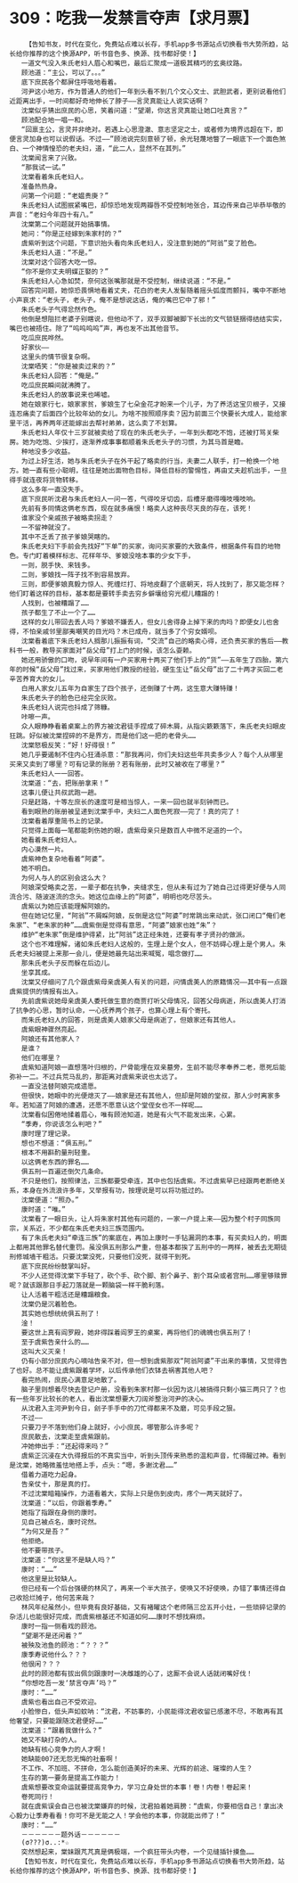 # 309：吃我一发禁言夺声【求月票】
        【告知书友，时代在变化，免费站点难以长存，手机app多书源站点切换看书大势所趋，站长给你推荐的这个换源APP，听书音色多、换源、找书都好使！】
       一道文气没入朱氏老妇人眉心和嘴巴，最后汇聚成一道极其精巧的玄奥纹路。
       顾池道：“主公，可以了。。。”
       底下庶民各个都屏住呼吸地看着。
       河尹这小地方，作为普通人的他们一年到头看不到几个文心文士、武胆武者，更别说看他们近距离出手，一时间都好奇地伸长了脖子——言灵真能让人说实话啊？
       沈棠似乎猜出庶民的心思，笑着问道：“望潮，你这言灵真能让她口吐真言？”
       顾池配合地一唱一和。
       “回禀主公，言灵并非绝对。若遇上心思澄澈、意志坚定之士，或者修为境界远超在下，即便言灵加身也可以说假话。不过——”顾池说完刻意顿了顿，余光轻蔑地瞥了一眼底下一个面色煞白、一个神情惶恐的老夫妇，道，“此二人，显然不在其列。”
       沈棠闻言来了兴致。
       “那我试一试。”
       沈棠看着朱氏老妇人。
       准备热热身。
       问第一个问题：“老媪贵庚？”
       朱氏老妇人试图抿紧嘴巴，却惊恐地发现两瓣唇不受控制地张合，耳边传来自己毕恭毕敬的声音：“老妇今年四十有八。”
       沈棠第二个问题就开始搞事情。
       她问：“你是正经嫁到朱家村的？”
       虞紫听到这个问题，下意识抬头看向朱氏老妇人，没注意到她的“阿翁”变了脸色。
       朱氏老妇人道：“不是。”
       沈棠对这个回答大吃一惊。
       “你不是你丈夫明媒正娶的？”
       朱氏老妇人心急如焚，奈何这张嘴那就是不受控制，继续说道：“不是。”
       回答完问题，她惊恐畏惧地看着丈夫，花白的老夫人发髻随着摇头弧度而颤抖，嘴中不断地小声哀求：“老头子，老头子，俺不是想说这话，俺的嘴巴它中了邪！”
       朱氏老头子气得忿然作色。
       他倒是想阻拦老婆子别瞎说，但他动不了，双手双脚被脚下长出的文气锁链捆得结结实实，嘴巴也被捂住。除了“呜呜呜呜”声，再也发不出其他音节。
       吃瓜庶民哗然。
       好家伙——
       这里头的情节很复杂啊。
       沈棠哂笑：“你是被卖过来的？”
       朱氏老妇人回答：“俺是。”
       吃瓜庶民瞬间就沸腾了。
       朱氏老妇人的故事说来也唏嘘。
       她在娘家行七，娘家家贫，爹娘生了七朵金花才盼来一个儿子，为了养活这宝贝根子，又接连忍痛卖了后面四个比较年幼的女儿。为啥不按照顺序卖？因为前面三个快要长大成人，能给家里干活，再养两年还能嫁出去帮衬弟弟，这么卖了不划算。
       朱氏老妇人年仅十三岁就被卖给了现在的朱氏老头子，一年到头都吃不饱，还被打骂关柴房。她为吃饱、少挨打，逐渐养成事事都顺着朱氏老头子的习惯，为其马首是瞻。
       种地没多少收益。
       为过上好生活，她与朱氏老头子在外干起了略卖的行当，夫妻二人联手，打一枪换一个地方。她一直有些小聪明，往往是她出面物色目标，降低目标的警惕性，再由丈夫趁机出手，一旦得手就连夜将货物转移。
       这么多年一直没失手。
       底下庶民听沈君与朱氏老妇人一问一答，气得咬牙切齿，后槽牙磨得嘎吱嘎吱响。
       先前有多同情这俩老东西，现在就多痛恨！略卖人这种丧尽天良的存在，该死！
       谁家没个亲戚孩子被略卖拐走？
       一不留神就没了。
       其中不乏丢了孩子爹娘哭瞎的。
       朱氏老夫妇下手前会先找好“下单”的买家，询问买家要的大致条件，根据条件有目的地物色。专门盯着模样标志、花样年华、爹娘没啥本事的少女下手，
       一则，脱手快、来钱多。
       二则，爹娘找一阵子找不到容易放弃。
       三则，即便爹娘真毅力惊人、死缠烂打、将地皮翻了个底朝天，将人找到了，那又能怎样？他们盯着这样的目标，基本都是要转手卖去穷乡僻壤给穷光棍儿糟蹋的！
       人找到，也被糟蹋了……
       孩子都生了不止一个了……
       这样的女儿带回去丢人吗？爹娘不嫌丢人，但女儿舍得身上掉下来的肉吗？即便女儿也舍得，不怕亲戚邻里鄙夷嘲笑的目光吗？木已成舟，就当多了个穷女婿呗。
       沈棠看着底下朱氏老妇人搁那儿振振有词，“交流”自己的略卖心得，还负责买家的售后——教科书一般，教导买家面对“岳父母”打上门的时候，该怎么耍赖。
       她还用骄傲的口吻，说早年间有一户买家用十两买了他们手上的“货”——五年生了四胎，第六年的时候“岳父母”找过来，买家用他们教授的经验，硬生生让“岳父母”出了二十两才买回二老辛苦养育大的女儿。
       白用人家女儿五年为自家生了四个孩子，还倒赚了十两，这生意大赚特赚！
       朱氏老头子的脸色已经完全灰败。
       朱氏老妇人说完也抖成了筛糠。
       咔嚓一声。
       众人眼睁睁看着桌案上的界方被沈君徒手捏成了碎木屑，从指尖簌簌落下，朱氏老夫妇眼皮狂跳。好似被沈棠捏碎的不是界方，而是他们这一把的老骨头……
       沈棠怒极反笑：“好！好得很！”
       她几乎要遏制不住内心狂涌杀意：“那我再问，你们夫妇这些年共卖多少人？每个人从哪里买来又卖到了哪里？可有记录的账册？若有账册，此时又被收在了哪里？”
       朱氏老妇人一一回答。
       沈棠道：“去，把账册拿来！”
       这事儿便让共叔武跑一趟。
       只是赶路，十等左庶长的速度可是相当惊人，一来一回也就半刻钟而已。
       看到眼熟的账册被呈递到沈棠手中，夫妇二人面色死寂——完了！真的完了！
       沈棠看着厚重简书上的记录。
       只觉得上面每一笔都能刺伤她的眼，虞紫母亲只是数百人中微不足道的一个。
       她看着朱氏老妇人。
       内心漠然一片。
       虞紫神色复杂地看着“阿婆”。
       她不明白。
       为何人与人的区别会这么大？
       阿娘深受略卖之苦，一辈子都在抗争，夹缝求生，但从未有过为了她自己过得更好便与人同流合污、随波逐流的念头。她这位血缘上的“阿婆”，明明也吃尽苦头。
       虞紫以为她应该能理解阿娘的。
       但在她记忆里，“阿翁”不屑睬阿娘，反倒是这位“阿婆”时常跳出来动武，张口闭口“俺们老朱家”、“老朱家的种”……虞紫倒是觉得有意思，“阿婆”娘家也姓“朱”？
       维护“老朱家”倒是维护得紧，比“阿翁”这正经朱姓，还要有孝子贤孙的做派。
       这个也不难理解，诸如朱氏老妇人这般的，生理上是个女人，但不妨碍心理上是个男人。朱氏老夫妇被提上来那一会儿，便是她最先站出来喊冤，唱念做打……
       那朱氏老头子反而躲在后边儿。
       坐享其成。
       沈棠又仔细问了几个跟虞紫母亲虞美人有关的问题，问情虞美人的原籍情况——其中有一点跟虞紫提供的情报有出入。
       先前虞紫说她母亲虞美人委托做生意的商贾打听父母情况，回答父母病逝，所以虞美人打消了抗争的心思，暂时认命，一心抚养两个孩子，也算心理上有个寄托。
       而朱氏老妇人的回答，则是虞美人娘家父母是病逝了，但娘家还有其他人。
       虞紫眼神骤然亮起。
       阿娘还有其他家人？
       是谁？
       他们在哪里？
       虞紫知道阿娘一直想落叶归根的，尸骨能埋在双亲墓旁，生前不能尽孝奉养二老，愿死后能弥补一二。不过兵荒马乱的，那距离对虞紫来说也太远了。
       一直没法替阿娘完成遗愿。
       但很快，她眼中的光便熄灭了——娘家是还有其他人，但却是阿娘的堂叔，那人少时离家多年。若知道了阿娘的遭遇，还愿不愿意认这个堂侄女也不一样呢……
       沈棠看似困倦地揉着眉心，唯有顾池知道，她是有火气不能发出来，心累。
       “季寿，你说该怎么判吧？”
       康时理了理记录。
       想也不想道：“俱五刑。”
       根本不用斟酌量刑轻重。
       以这俩老东西的罪名……
       俱五刑一百遍还倒欠几条命。
       不只是他们，按照律法，三族都要受牵连，其中也包括虞紫。不过虞紫早已经跟两老断绝关系，本身在外流浪许多年，又举报有功，按理说是可以将功抵过的。
       沈棠便道：“照办。”
       康时道：“唯。”
       沈棠看了一眼日头，让人将朱家村其他有问题的，一家一户提上来——因为整个村子同族同宗，关系近，不少都在朱氏老夫妇三族范围内。
       有了朱氏老夫妇“牵连三族”的案底在，再加上康时一手钻漏洞的本事，有买卖妇人的，明面上都用其他罪名替代重罚。虽没俱五刑那么严重，但基本都挨了五刑中的一两样，被丢去无期徒刑修城墙干粗活。只要沈棠没死，只要他们没死，就得干到死。
       底下庶民纷纷鼓掌叫好。
       不少人还觉得沈棠下手轻了，砍个手、砍个脚、割个鼻子、割个耳朵或者宫刑……哪里够赎罪呢？就该跟那日手起刀落就是一颗脑袋一样干脆利落。
       让人活着干粗活还是糟蹋粮食。
       沈棠仍是沉着脸色。
       其实她也想统统俱五刑了！
       淦！
       要这世上真有阎罗殿，她非得踩着阎罗王的桌案，再将他们的魂魄也俱五刑了！
       至于虞紫告亲什么的……
       这叫大义灭亲！
       仍有小部分庶民内心嘀咕告亲不对，但一想到虞紫那双“阿翁阿婆”干出来的事情，又觉得告了也好。总不能让虞紫跟着学坏，以后传承他们衣钵去祸害其他人吧？
       看完热闹，庶民心满意足地散了。
       脑子里则想着尽快去登记户册，没看到朱家村那一伙因为这儿被搞得只剩小猫三两只了？也有一些年岁比较长的老人，看出沈棠想要大刀阔斧整治河尹的决心。
       从沈君入主河尹到今日，刽子手手中的刀忙得都来不及磨，可见手段之狠。
       不过——
       只要刀子不落到他们身上就好，小小庶民，哪管那么许多呢？
       庶民散去，沈棠走至虞紫跟前。
       冲她伸出手：“还起得来吗？”
       虞紫正沉浸在大仇得报后的不真实当中，听到头顶传来熟悉的温和声音，忙得醒过神。看到是沈棠，她略微羞怯地搭上手，点头：“嗯，多谢沈君……”
       借着力道吃力起身。
       告亲仗十，那是真的打。
       不过沈棠暗箱操作，力道看着大，实际上只是伤到皮肉，疼个一两天就好了。
       沈棠道：“以后，你跟着季寿。”
       她指了指跟在身侧的康时。
       见自己被点名，康时诧然。
       “为何又是吾？”
       他拒绝。
       他不要带孩子。
       沈棠道：“你这里不是缺人吗？”
       康时：“……”
       他这里是比较缺人。
       但已经有一个后台强硬的林风了，再来一个半大孩子，使唤又不好使唤，办错了事情还得自己收拾烂摊子，他何苦来哉？
       林风年纪虽然小，但毕竟有良好基础，又有褚曜这个老师隔三岔五开小灶，一些琐碎记录的杂活儿也能很好完成，而虞紫根基还不知道如何……康时不想找麻烦。
       康时一指一侧看戏的顾池。
       “望潮不是还闲着？”
       被殃及池鱼的顾池：“？？？”
       康季寿说他什么？？？
       他很闲？？？
       此时的顾池都有拔出佩剑跟康时一决雌雄的心了，这厮不会说人话就闭嘴好伐！
       “你想吃吾一发‘禁言夺声’吗？”
       康时：“……”
       虞紫也看出自己不受欢迎。
       小脸惨白，低头声如蚊呐：“沈君，不妨事的，小民能得沈君收留已感激不尽，不敢再有其他奢望，只要能跟随沈君便好……”
       沈棠道：“跟着我做什么？”
       她又不缺打杂的人。
       她缺有核心竞争力的人才啊！
       她缺能007还无怨无悔的社畜啊！
       不工作、不加班、不拼命，怎么能创造美好的未来、光辉的前途、璀璨的人生？
       生存的第一要务是提高工作能力！
       虞紫想要改变命运就要提高竞争力，学习立身处世的本事！卷！内卷！卷起来！
       卷死同行！
       就在虞紫误会自己也被沈棠嫌弃的时候，沈君拍着她肩膀：“虞紫，你要相信自己！拿出决心毅力让季寿看看！你可不是无能之人！学会他的本事，你就能出师了！”
       康时：“……”
       －－－－－－题外话－－－－－－
       (σ???)σ..:*☆
       突然想起来，棠妹跟芃芃真是俩极端，一个疯狂带头内卷，一个见缝插针摸鱼……
       【告知书友，时代在变化，免费站点难以长存，手机app多书源站点切换看书大势所趋，站长给你推荐的这个换源APP，听书音色多、换源、找书都好使！】
